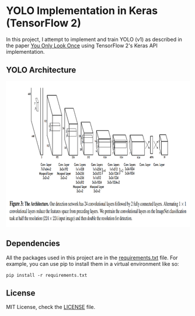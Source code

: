 # YOLO Implementation in Keras (TensorFlow 2)
In this project, I attempt to implement and train YOLO (v1) as described in the paper [You Only Look Once](https://arxiv.org/pdf/1506.02640.pdf) using TensorFlow 2's Keras API implementation.

## YOLO Architecture
<div style="text-align: center;">
<img src="yolo-architecture.png" height="400">
</div>

## Dependencies
All the packages used in this project are in the [requirements.txt](requirements.txt) file. For example, you can use pip to install them in a virtual environment like so:

```
pip install -r requirements.txt
```

## License
MIT License, check the [LICENSE](LICENSE) file.